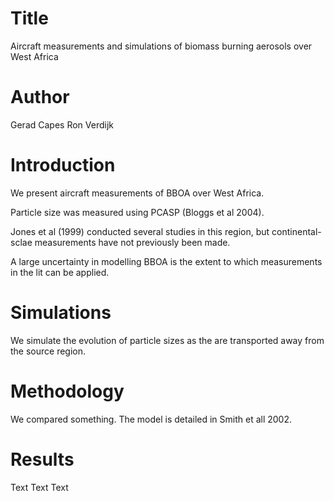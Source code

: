 # Title
Aircraft measurements and simulations of biomass burning aerosols over West Africa

# Author
Gerad Capes
Ron Verdijk

# Introduction
We present aircraft measurements of BBOA over West Africa.

Particle size was measured using PCASP (Bloggs et al 2004). 

Jones et al (1999) conducted several studies in this region,
but continental-sclae measurements have not previously been made. 

A large uncertainty in modelling BBOA is the extent to which
measurements in the lit can be applied.

# Simulations
We simulate the evolution of particle sizes as the are transported
away from the source region.

# Methodology
We compared something. 
The model is detailed in Smith et all 2002. 

# Results
Text Text Text

